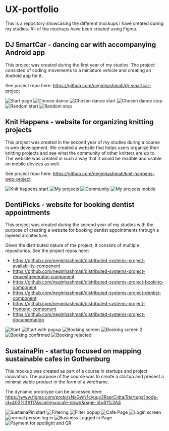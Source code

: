 # UX-portfolio

This is a repository showcasing the different mockups I have created during my studies. All of the mockups have been created using Figma.

## DJ SmartCar - dancing car with accompanying Android app
This project was created during the first year of my studies. The project consisted of coding movements to a miniature vehicle and creating an Android app for it. 

See project repo here: https://github.com/neginhashmati/dj-smartcar-project

![Start page](https://user-images.githubusercontent.com/54957291/160789432-ce3a95cc-cfc6-44f6-80ba-f032421c1dd7.png)
![Choose dance](https://user-images.githubusercontent.com/54957291/160791327-db99a435-24d6-4cf4-82f3-609351af9a0b.png)
<img alt="Chosen dance start" src="https://user-images.githubusercontent.com/54957291/160791386-8588cc4f-9634-4323-a9a7-f856d023418d.png">
![Chosen dance stop](https://user-images.githubusercontent.com/54957291/160791537-e4383e91-e656-47ff-87f1-acf6db9143c1.png)
<img alt="Random start" src="https://user-images.githubusercontent.com/54957291/160791558-8297a019-0d80-486d-9278-821746e0a21b.png">
![Random stop](https://user-images.githubusercontent.com/54957291/160791583-3daa2ef6-b6eb-40ab-a547-f23234206ae9.png)

## Knit Happens - website for organizing knitting projects
This project was created in the second year of my studies during a course in web development. We created a website that helps users organize their knitting projects and see what the community of other knitters are up to. The website was created in such a way that it would be readble and usable on mobile devices as well. 

See project repo here: https://github.com/neginhashmati/knit-happens-web-project

<img alt="Knit happens start" src="https://user-images.githubusercontent.com/54957291/160802565-11be219a-e21c-47cd-a0c7-f0bfbc85df4e.png">
<img alt="My projects" src="https://user-images.githubusercontent.com/54957291/160802605-f8b39486-a887-43e4-8c12-5e19c5113271.png">
<img alt="Community" src="https://user-images.githubusercontent.com/54957291/160802625-b4ac70cf-171e-4efc-a39b-443218b4a17b.png">
<img alt="My projects mobile" src="https://user-images.githubusercontent.com/54957291/160802644-24d10c0f-1ce5-4d9a-91ad-ea8c6c058a0a.png">

## DentiPicks - website for booking dentist appointments
This project was created during the second year of my studies with the purpose of creating a website for booking dentist appointments through a layered architecture. 

Given the distributed nature of the project, it consists of multiple repositories. See the project repos here: 
* https://github.com/neginhashmati/distributed-systems-project-availability-component
* https://github.com/neginhashmati/distributed-systems-project-requestgenerator-component
* https://github.com/neginhashmati/distributed-systems-project-booking-component
* https://github.com/neginhashmati/distributed-systems-project-dentist-component
* https://github.com/neginhashmati/distributed-systems-project-frontend-component
* https://github.com/neginhashmati/distributed-systems-project-documentation

![Start](https://user-images.githubusercontent.com/54957291/160787672-98195390-da63-426f-96dc-a2a3f8f9f9fc.png)
![Start with popup](https://user-images.githubusercontent.com/54957291/160787744-c8e1d22c-297f-4eb0-b3d8-fca4e3880379.png)
![Booking screen](https://user-images.githubusercontent.com/54957291/160787757-6dd42e5e-dd4f-47c8-a0f9-c9ecffd13be4.png)
![Booking screen 2](https://user-images.githubusercontent.com/54957291/160787973-abbfa6c3-8f27-45f8-96b5-be081d75fc0b.png)
![Booking confirmed](https://user-images.githubusercontent.com/54957291/160788021-dcd6c7ef-e740-40c9-be1b-bd10a59a08df.png)
![Booking rejected](https://user-images.githubusercontent.com/54957291/160788037-d04d4c88-ab87-4a89-bbdd-7a841af8b042.png)

## SustainaPin - startup focused on mapping sustainable cafes in Gothenburg
This mockup was created as part of a course in startups and project innovation. The purpose of the course was to create a startup and present a minimal viable product in the form of a wireframe. 

The dynamic prototype can be accessed here: https://www.figma.com/proto/sNxGwN1cyuuy3RserCidta/Startups?node-id=403%3A117&scaling=scale-down&page-id=61%3A4

![SustainaPin start](https://user-images.githubusercontent.com/54957291/160804410-f86733ff-2da9-45e3-aa92-0a4308e432f6.png)
![Filtering](https://user-images.githubusercontent.com/54957291/160804512-541ba88c-7ea8-4742-b61d-5ffa846839ab.png)
![Filter popup](https://user-images.githubusercontent.com/54957291/160804542-84854d74-636d-4ea9-99d1-5566f0eef102.png)
![Cafe Page](https://user-images.githubusercontent.com/54957291/160804615-214062d0-91b9-40ac-a925-86f957e6379e.png)
![Login screen](https://user-images.githubusercontent.com/54957291/160804673-3cdda6e9-31a4-427f-9c41-df8e47800a5a.png)
![normal person log in](https://user-images.githubusercontent.com/54957291/160804718-6a177627-f33c-40b5-99ac-3e3d458fab7c.png)
![Business Logged in Page](https://user-images.githubusercontent.com/54957291/160804731-9fa571e1-1e0a-4a7f-95ea-b74c69ce489b.png)
![Payment for spotlight and QR](https://user-images.githubusercontent.com/54957291/160804750-d23b2503-0d07-42c2-bad4-67386378160e.png)






